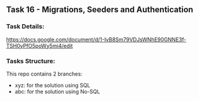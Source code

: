 ## Task 16 - Migrations, Seeders and Authentication

### Task Details:
https://docs.google.com/document/d/1-IvB8Sm79VDJsWNhE90GNNE3f-TSH0yPfO5poWy5mi4/edit

### Tasks Structure:
This repo contains 2 branches:
- xyz: for the solution using SQL
- abc: for the solution using No-SQL